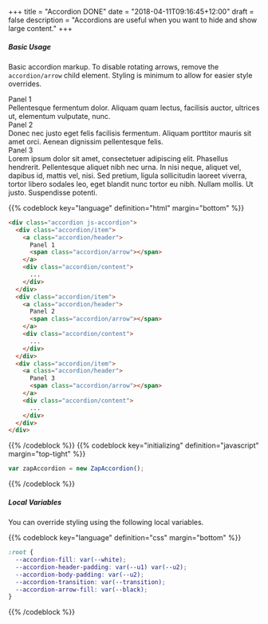 +++
title = "Accordion DONE"
date = "2018-04-11T09:16:45+12:00"
draft = false
description = "Accordions are useful when you want to hide and show large content."
+++

##### Basic Usage

Basic accordion markup. To disable rotating arrows, remove the `accordion/arrow` child element. Styling is minimum to allow for easier style overrides.

<div class="accordion margin-bottom:2">
  <div class="accordion/item">
    <a class="accordion/header">
      Panel 1
      <span class="accordion/arrow"></span>
    </a>
    <div class="accordion/content">
      <div class="accordion/body">
        Pellentesque fermentum dolor. Aliquam quam lectus, facilisis auctor, ultrices ut, elementum vulputate, nunc.
      </div>
    </div>
  </div>
  <div class="accordion/item">
    <a class="accordion/header">
      Panel 2
      <span class="accordion/arrow"></span>
    </a>
    <div class="accordion/content">
      <div class="accordion/body">
        Donec nec justo eget felis facilisis fermentum. Aliquam porttitor mauris sit amet orci. Aenean dignissim pellentesque felis.
      </div>
    </div>
  </div>
  <div class="accordion/item">
    <a class="accordion/header">
      Panel 3
      <span class="accordion/arrow"></span>
    </a>
    <div class="accordion/content">
      <div class="accordion/body">
        Lorem ipsum dolor sit amet, consectetuer adipiscing elit. Phasellus hendrerit. Pellentesque aliquet nibh nec urna. In nisi neque, aliquet vel, dapibus id, mattis vel, nisi. Sed pretium, ligula sollicitudin laoreet viverra, tortor libero sodales leo, eget blandit nunc tortor eu nibh. Nullam mollis. Ut justo. Suspendisse potenti.
      </div>
    </div>
  </div>
</div>

{{% codeblock key="language" definition="html" margin="bottom" %}}
```html
<div class="accordion js-accordion">
  <div class="accordion/item">
    <a class="accordion/header">
      Panel 1
      <span class="accordion/arrow"></span>
    </a>
    <div class="accordion/content">
      ...
    </div>
  </div>
  <div class="accordion/item">
    <a class="accordion/header">
      Panel 2
      <span class="accordion/arrow"></span>
    </a>
    <div class="accordion/content">
      ...
    </div>
  </div>
  <div class="accordion/item">
    <a class="accordion/header">
      Panel 3
      <span class="accordion/arrow"></span>
    </a>
    <div class="accordion/content">
      ...
    </div>
  </div>
</div>
```
{{% /codeblock %}}
{{% codeblock key="initializing" definition="javascript" margin="top-tight" %}}
```javascript
var zapAccordion = new ZapAccordion();
```
{{% /codeblock %}}

##### Local Variables

You can override styling using the following local variables.

{{% codeblock key="language" definition="css" margin="bottom" %}}
```css
:root {
  --accordion-fill: var(--white);
  --accordion-header-padding: var(--u1) var(--u2);
  --accordion-body-padding: var(--u2);
  --accordion-transition: var(--transition);
  --accordion-arrow-fill: var(--black);
}
```
{{% /codeblock %}}
